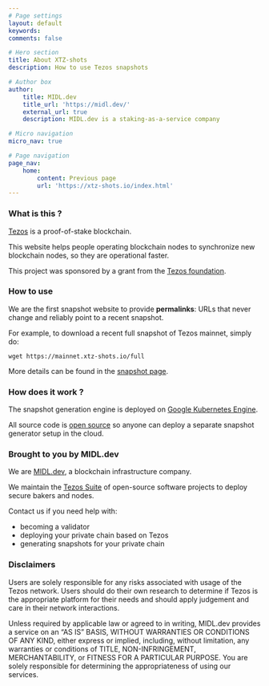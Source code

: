 ```yaml
---
# Page settings
layout: default
keywords:
comments: false

# Hero section
title: About XTZ-shots
description: How to use Tezos snapshots

# Author box
author:
    title: MIDL.dev
    title_url: 'https://midl.dev/'
    external_url: true
    description: MIDL.dev is a staking-as-a-service company

# Micro navigation
micro_nav: true

# Page navigation
page_nav:
    home:
        content: Previous page
        url: 'https://xtz-shots.io/index.html'
---
```


### What is this ?

[Tezos](https://tezos.com) is a proof-of-stake blockchain.

This website helps people operating blockchain nodes to synchronize new blockchain nodes, so they are operational faster.

This project was sponsored by a grant from the [Tezos foundation](https://tezos.foundation/).

### How to use

We are the first snapshot website to provide **permalinks**: URLs that never change and reliably point to a recent snapshot.

For example, to download a recent full snapshot of Tezos mainnet, simply do:

```
wget https://mainnet.xtz-shots.io/full
```

More details can be found in the [snapshot page](https://mainnet.xtz-shots.io).

### How does it work ?

The snapshot generation engine is deployed on [Google Kubernetes Engine](https://cloud.google.com/kubernetes-engine).

All source code is [open source](https://github.com/midl-dev/tezos-snapshot-generator) so anyone can deploy a separate snapshot generator setup in the cloud.


### Brought to you by MIDL.dev

We are [MIDL.dev](https://midl.dev), a blockchain infrastructure company.

We maintain the [Tezos Suite](https://midl.dev/tezos-suite/) of open-source software projects to deploy secure bakers and nodes.

Contact us if you need help with:

* becoming a validator
* deploying your private chain based on Tezos
* generating snapshots for your private chain

### Disclaimers

Users are solely responsible for any risks associated with usage of the Tezos network. Users should do their own research to determine if Tezos is the appropriate platform for their needs and should apply judgement and care in their network interactions.

Unless required by applicable law or agreed to in writing, MIDL.dev provides a service on an “AS IS” BASIS, WITHOUT WARRANTIES OR CONDITIONS OF ANY KIND, either express or implied, including, without limitation, any warranties or conditions of TITLE, NON-INFRINGEMENT, MERCHANTABILITY, or FITNESS FOR A PARTICULAR PURPOSE. You are solely responsible for determining the appropriateness of using our services.
